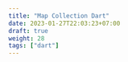 ```yaml
---
title: "Map Collection Dart"
date: 2023-01-27T22:03:23+07:00
draft: true
weight: 28
tags: ["dart"]
---
```


